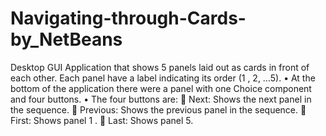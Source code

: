 # Navigating-through-Cards-by_NetBeans
Desktop GUI Application that shows 5 panels laid out as cards in front of each other. Each panel have a label indicating its order (1 , 2, …5). • At the bottom of the application there were a panel with one Choice component and four buttons. • The four buttons are:  Next: Shows the next panel in the sequence.  Previous: Shows the previous panel in the sequence.  First: Shows panel 1 .  Last: Shows panel 5.
